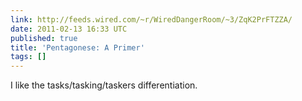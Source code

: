 ```yaml
---
link: http://feeds.wired.com/~r/WiredDangerRoom/~3/ZqK2PrFTZZA/
date: 2011-02-13 16:33 UTC
published: true
title: 'Pentagonese: A Primer'
tags: []
---
```


I like the tasks/tasking/taskers differentiation.
